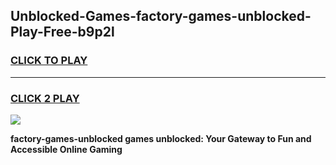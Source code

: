
## Unblocked-Games-factory-games-unblocked-Play-Free-b9p2l
<h3>
<a href="https://premium76.site?title=factory-games-unblocked&ref=22A">CLICK TO PLAY</a></h3>
<hr>

<h3>
<a href="https://premium76.site?title=factory-games-unblocked&ref=22A">CLICK 2 PLAY</a>
  
</h3>

<a href="https://premium76.site?title=factory-games-unblocked&ref=22A"><img src="https://clearcache.store/games.png"></a>


**factory-games-unblocked games unblocked: Your Gateway to Fun and Accessible Online Gaming**
